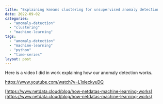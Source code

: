 ```yaml
---
title: "Explaining kmeans clustering for unsupervised anomaly detection"
date: 2022-09-02
categories: 
  - "anomaly-detection"
  - "clustering"
  - "machine-learning"
tags: 
  - "anomaly-detection"
  - "machine-learning"
  - "python"
  - "time-series"
layout: post
---
```


Here is a video I did in work explaining how our anomaly detection works.

https://www.youtube.com/watch?v=L1xleckyuDQ

[https://www.netdata.cloud/blog/how-netdatas-machine-learning-works](https://www.netdata.cloud/blog/how-netdatas-machine-learning-works)
